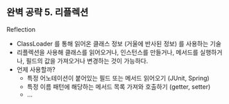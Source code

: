 ## 완벽 공략 5. 리플렉션

Reflection

* ClassLoader 를 통해 읽어온 클래스 정보 (거울에 반사된 정보) 를 사용하는 기술
* 리플렉션을 사용해 클래스를 읽어오거나, 인스턴스를 만들거나, 메서드를 실행하거나, 필드의 값을 가져오거나 변경하는 것이 가능하다.
* 언제 사용할까?
  * 특정 어노테이션이 붙어있는 필드 또는 메서드 읽어오기 (JUnit, Spring)
  * 특정 이름 패턴에 해당하는 메서드 목록 가져와 호출하기 (getter, setter)
  * ...
